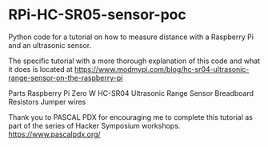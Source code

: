 # RPi-HC-SR05-sensor-poc
Python code for a tutorial on how to measure distance with a Raspberry Pi and an ultrasonic sensor.

The specific tutorial with a more thorough explanation of this code and what it does is located at https://www.modmypi.com/blog/hc-sr04-ultrasonic-range-sensor-on-the-raspberry-pi

Parts
Raspberry Pi Zero W
HC-SR04 Ultrasonic Range Sensor
Breadboard
Resistors
Jumper wires

Thank you to PASCAL PDX for encouraging me to complete this tutorial as part of the series of Hacker Symposium workshops.
https://www.pascalpdx.org/
